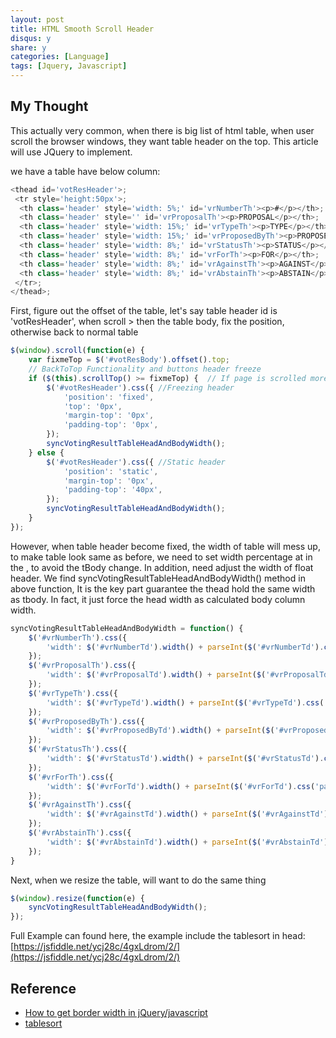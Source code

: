 ```yaml
---
layout: post
title: HTML Smooth Scroll Header
disqus: y
share: y
categories: [Language]
tags: [Jquery, Javascript]
---
```


My Thought
----------

This actually very common, when there is big list of html table, when user scroll the browser windows, they want table header on the top. This article will use JQuery to implement.

we have a table have below column:
~~~javascript
<thead id='votResHeader'>;
 <tr style='height:50px'>;
  <th class='header' style='width: 5%;' id='vrNumberTh'><p>#</p></th>;
  <th class='header' style='' id='vrProposalTh'><p>PROPOSAL</p></th>;
  <th class='header' style='width: 15%;' id='vrTypeTh'><p>TYPE</p></th>;
  <th class='header' style='width: 15%;' id='vrProposedByTh'><p>PROPOSED BY</p></th>;
  <th class='header' style='width: 8%;' id='vrStatusTh'><p>STATUS</p></th>;
  <th class='header' style='width: 8%;' id='vrForTh'><p>FOR</p></th>;
  <th class='header' style='width: 8%;' id='vrAgainstTh'><p>AGAINST</p></th>;
  <th class='header' style='width: 8%;' id='vrAbstainTh'><p>ABSTAIN</p></th>;
 </tr>;
</thead>;	
~~~

First, figure out the offset of the table, let's say table header id is 'votResHeader', when scroll > then the table body, fix the position, otherwise back to normal table
~~~javascript
$(window).scroll(function(e) {
	var fixmeTop = $('#votResBody').offset().top;
	// BackToTop Functionality and buttons header freeze
	if ($(this).scrollTop() >= fixmeTop) {  // If page is scrolled more than fixmeTop
		$('#votResHeader').css({ //Freezing header
			'position': 'fixed',
			'top': '0px',
			'margin-top': '0px',
			'padding-top': '0px',
		});
		syncVotingResultTableHeadAndBodyWidth();
	} else {
		$('#votResHeader').css({ //Static header
			'position': 'static',
			'margin-top': '0px',
			'padding-top': '40px',
		});
		syncVotingResultTableHeadAndBodyWidth();
	}
});
~~~

However, when table header become fixed, the width of table will mess up, to make table look same as before, we need to set width percentage at <td> in the <tbody>, to avoid the tBody change. In addition, need adjust the width of float header. We find syncVotingResultTableHeadAndBodyWidth() method in above function, It is the key part guarantee the thead hold the same width as tbody. In fact, it just force the head width as calculated body column width.
~~~javascript
syncVotingResultTableHeadAndBodyWidth = function() {
	$('#vrNumberTh').css({
		'width': $('#vrNumberTd').width() + parseInt($('#vrNumberTd').css('padding-right')) + parseInt($('#vrNumberTd').css('padding-left')) + parseInt($('#vrNumberTd').css('borderLeftWidth')) + parseInt($('#vrProposalTd').css('borderRightWidth')),
	});
	$('#vrProposalTh').css({
		'width': $('#vrProposalTd').width() + parseInt($('#vrProposalTd').css('padding-right')) + parseInt($('#vrProposalTd').css('padding-left')) + parseInt($('#vrProposalTd').css('borderLeftWidth')) + parseInt($('#vrProposalTd').css('borderRightWidth')),
	});
	$('#vrTypeTh').css({
		'width': $('#vrTypeTd').width() + parseInt($('#vrTypeTd').css('padding-right'))+parseInt($('#vrTypeTd').css('padding-left')) + parseInt($('#vrTypeTd').css('borderLeftWidth')) + parseInt($('#vrTypeTd').css('borderRightWidth')),
	});
	$('#vrProposedByTh').css({
		'width': $('#vrProposedByTd').width() + parseInt($('#vrProposedByTd').css('padding-right'))+parseInt($('#vrProposedByTd').css('padding-left')) + parseInt($('#vrProposedByTd').css('borderLeftWidth')) + parseInt($('#vrProposedByTd').css('borderRightWidth')),
	});
	$('#vrStatusTh').css({
		'width': $('#vrStatusTd').width() + parseInt($('#vrStatusTd').css('padding-right'))+parseInt($('#vrStatusTd').css('padding-left')) + parseInt($('#vrStatusTd').css('borderLeftWidth')) + parseInt($('#vrStatusTd').css('borderRightWidth')),
	});
	$('#vrForTh').css({
		'width': $('#vrForTd').width() + parseInt($('#vrForTd').css('padding-right'))+parseInt($('#vrForTd').css('padding-left')) + parseInt($('#vrForTd').css('borderLeftWidth')) + parseInt($('#vrForTd').css('borderRightWidth')),
	});
	$('#vrAgainstTh').css({
		'width': $('#vrAgainstTd').width() + parseInt($('#vrAgainstTd').css('padding-right'))+parseInt($('#vrAgainstTd').css('padding-left')) + parseInt($('#vrAgainstTd').css('borderLeftWidth')) + parseInt($('#vrAgainstTd').css('borderRightWidth')),
	});
	$('#vrAbstainTh').css({
		'width': $('#vrAbstainTd').width() + parseInt($('#vrAbstainTd').css('padding-right'))+parseInt($('#vrAbstainTd').css('padding-left')) + parseInt($('#vrAbstainTd').css('borderLeftWidth')) + parseInt($('#vrAbstainTd').css('borderRightWidth')),
	});			
}
~~~

Next, when we resize the table, will want to do the same thing
~~~javascript
$(window).resize(function(e) {
	syncVotingResultTableHeadAndBodyWidth();
});
~~~

Full Example can found here, the example include the tablesort in head:
[https://jsfiddle.net/ycj28c/4gxLdrom/2/](https://jsfiddle.net/ycj28c/4gxLdrom/2/)

Reference
----------
* [How to get border width in jQuery/javascript](https://stackoverflow.com/questions/3787502/how-to-get-border-width-in-jquery-javascript)
* [tablesort](https://mottie.github.io/tablesorter/docs/)